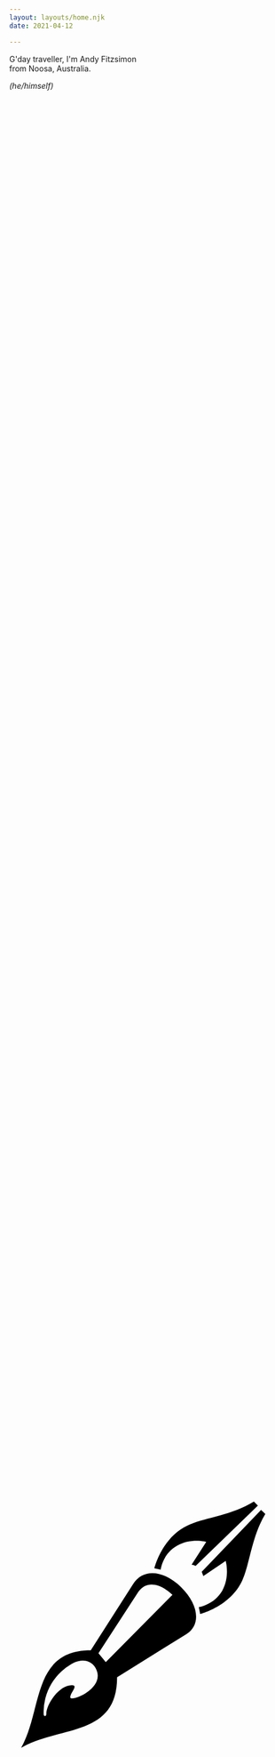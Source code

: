 ```yaml
---
layout: layouts/home.njk
date: 2021-04-12

---
```


G'day traveller, I'm Andy Fitzsimon<br> from Noosa, Australia.

<i style="color:var(--neutral)">(he/himself)</i>

<p class="scroll fade"></p>


<svg class="scroll map" viewBox="0 0 100 100" xmlns="http://www.w3.org/2000/svg" style="max-width:50vw">
  <path fill="none" stroke-linejoin="round"  stroke="var(--neutral)" d="M77 85l1 7 2 2h2l2-3 1-4v-2l-5 1zM71 4l4 8 3 2 2 9 8 5 1 4 2 1v3l6 5v4l1 3-2 9-7 13v5h-4l-3 4-5-2-3 2-8-3-1-4-2-3h-2l1-4-2 1 1-5-6 5-5-7-10-2-4 3h-6l-3 4H17l-5 4-6-4 2-6-3-3-1-4-3-8 2-3v-6l8-6 9-2 4-7 9-8 3 4 4-1 2-6 5-3 10 3v3h-3v3l12 7 2-7V7z"/>
<circle cx="96" cy="42" r="3" stroke="var(--brand)" fill="var(--bg)" />
</svg><br>

<p class="scroll fade">I work with talented friends &mdash; together we make stuff. <br>Thanks to over 20 years at places like <a href="https://www.suse.com/" target="_blank">SUSE</a>, <a href="https://www.redhat.com/" target="_blank">Red Hat</a>,  and now <a href="https://www.outfit.io/" target="_blank"> Outfit</a> </p>

<svg class="scroll o-logo" style="margin-bottom:4em" xmlns="http://www.w3.org/2000/svg" viewBox="0 0 19 8.5" stroke="#e40046" fill="none">
  <circle cx="2.36" cy="6.12" r="1.68"/>
  <path d="M 5.35 4V 6.5A 1.02 1 0 008 6.5V 4.5 H 18.68"/>
  <path d="M 10.2 8.2v -6"/>
  <path d="M 12.5 8.2V 2A 1.3 1.2 10 0114.5 1"/>
  <path d="M 14.8 8.2V 4.5"/>
  <path d="M 17.1,8.2v -6"/>
  <path d="M 14.8 2.7v.001" stroke-linecap="round"/>
</svg>


<p class="scroll fade">I do strategy, design, and code.<br> 
My career is loosely-defined as a fixer</p>
<p class="scroll fade"> Recently, I resumed <a href="/posts">blogging</a> </p> 

 
<svg class="scroll pen" style="max-width: 50vw; fill:var(--neutral); display:block; margin:2em auto;" viewBox="0 0 100 100" xmlns="http://www.w3.org/2000/svg">
  <path d="M33.8 62l25-25.2C54.8 33 49.3 31 46 35.7L31 58.7l2.7 3.3zM11.4 81.5c0-3.7 4.8-10.8 9.6-10.8 2.6 0-.6 2.7-.6 4.5 0 2 13.8-3.4 9.5-11-1.7-2.8-4.8-3.4-8-2a20.7 20.7 0 00-11.5 19.3c0 1 1 1 1 0zm57.8-37.6l-.5-2.5c.3 0 5.8-1 8.8-6.1 3-5.4 1.3-11.2 1.3-11.2l-8.4 5.7-.6-1.6L92.1 5l1.6 1.5c-5.3 8.8-5.8 18.8-8.7 25-4.5 9.7-15.8 12.5-15.8 12.5zM52 26.9s2.7-11.4 12.4-16c6.1-3 16.2-3.6 25-9l1.5 1.5L67.5 26a4 4 0 00-1.5-.5l5.5-8.5s-5.8-1.6-11.1 1.5c-5.2 3-6 8.5-6 8.9zM2 94c8-14 3.9-36.4 26.1-36.4L44 32.8c3.9-6.2 11.9-5 18.1 1.2 6.3 6.2 7.7 13.8 2 17.5L38 67.7C38 90.1 16.5 85.8 2 94.1z"/>
</svg>

<br>
<p class="scroll fade">If you'd like to know more about me, here's my story.<br><br></p>
<p class="scroll fade"> <a class="button" href="/story">my story</a></p>


<style>
.o-logo{margin: 2em auto; display:block;max-width: 70vw}
.scroll.map{margin:2em auto;stroke-dasharray:  344 344; stroke-dashoffset:-344;stroke-width: 9; opacity:0}

.scroll.map.scrolled{stroke-width: 1;stroke-dasharray:  344 344; opacity:1;stroke-dashoffset:0;transition: stroke-dashoffset 1.5s ease, stroke-width 1.5s ease;}
.o-logo>*{opacity:0}.scrolled.o-logo>*{animation:in-out 1s ease reverse;opacity:0;animation-fill-mode:forwards}.scrolled.o-logo>:nth-child(2){animation-delay:.1s}.scrolled.o-logo>:nth-child(3){animation-delay:.2s}.scrolled.o-logo>:nth-child(4){animation-delay:.3s}.scrolled.o-logo>:nth-child(5){animation-delay:.4s}.scrolled.o-logo>:nth-child(6){animation-delay:.5s}.scrolled.o-logo>:nth-child(7){animation-delay:.7s;animation-duration:.5s;animation-name:dotup;animation-duration:.6s;animation-direction:reverse;animation-delay:0;transform-origin:0;animation-timing-function:cubic-bezier(.6,-.3,.2,0)}@keyframes in-out{0%{stroke-dasharray:19.5 0;opacity:1}100%{stroke-dasharray:0 19.5;opacity:0}}@keyframes dotup{0%{stroke-width:1;opacity:1;transform:translate(0)}100%{stroke-width:.5;transform:translate(0,2px);opacity:0}}

p.scroll{min-height:10vh;}
.scroll.fade{opacity:0; transform: translate(0,2em)}
.scrolled.fade{opacity:1; transform:none;transition: all 1s ease}
</style>

<script>
  // vanilla JS on scroll detection
const scrollElements=document.querySelectorAll(".scroll"),elementInView=(e,l=1)=>{return e.getBoundingClientRect().top<=(window.innerHeight||document.documentElement.clientHeight)/l},elementOutofView=e=>{return e.getBoundingClientRect().top>(window.innerHeight||document.documentElement.clientHeight)},displayScrollElement=e=>{e.classList.add("scrolled")},hideScrollElement=e=>{e.classList.remove("scrolled")},handleScrollAnimation=()=>{scrollElements.forEach(e=>{elementInView(e,1.25)?displayScrollElement(e):elementOutofView(e)&&hideScrollElement(e)})};window.addEventListener("scroll",()=>{scrollElements.forEach(e=>{elementInView(e,1.25)?displayScrollElement(e):elementOutofView(e)&&hideScrollElement(e)})});
</script>